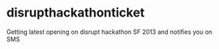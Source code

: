 disrupthackathonticket
======================

Getting latest opening on disrupt hackathon SF 2013 and notifies you on SMS
